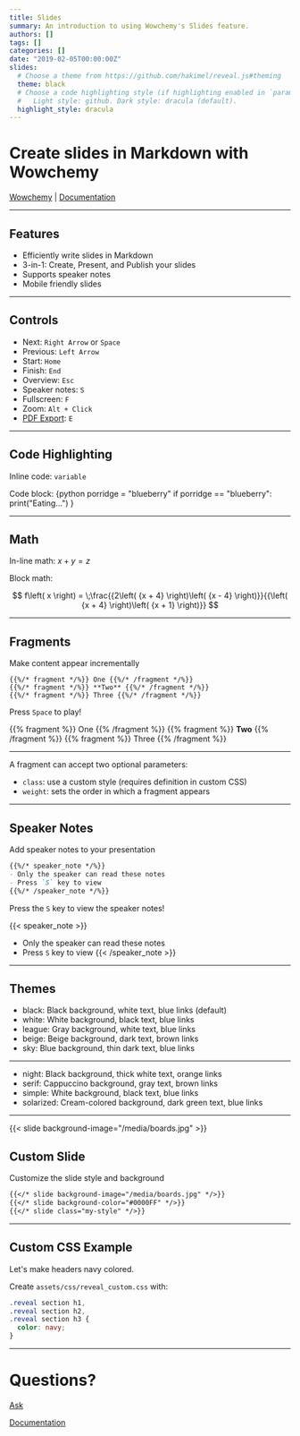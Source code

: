 ```yaml
---
title: Slides
summary: An introduction to using Wowchemy's Slides feature.
authors: []
tags: []
categories: []
date: "2019-02-05T00:00:00Z"
slides:
  # Choose a theme from https://github.com/hakimel/reveal.js#theming
  theme: black
  # Choose a code highlighting style (if highlighting enabled in `params.toml`)
  #   Light style: github. Dark style: dracula (default).
  highlight_style: dracula
---
```


# Create slides in Markdown with Wowchemy

[Wowchemy](https://wowchemy.com/) | [Documentation](https://owchemy.com/docs/managing-content/#create-slides)

---

## Features

- Efficiently write slides in Markdown
- 3-in-1: Create, Present, and Publish your slides
- Supports speaker notes
- Mobile friendly slides

---

## Controls

- Next: `Right Arrow` or `Space`
- Previous: `Left Arrow`
- Start: `Home`
- Finish: `End`
- Overview: `Esc`
- Speaker notes: `S`
- Fullscreen: `F`
- Zoom: `Alt + Click`
- [PDF Export](https://github.com/hakimel/reveal.js#pdf-export): `E`

---

## Code Highlighting

Inline code: `variable`

Code block:
{python
porridge = "blueberry"
if porridge == "blueberry":
    print("Eating...")
}

---

## Math

In-line math: $x + y = z$

Block math:

$$
f\left( x \right) = \;\frac{{2\left( {x + 4} \right)\left( {x - 4} \right)}}{{\left( {x + 4} \right)\left( {x + 1} \right)}}
$$

---

## Fragments

Make content appear incrementally

```
{{%/* fragment */%}} One {{%/* /fragment */%}}
{{%/* fragment */%}} **Two** {{%/* /fragment */%}}
{{%/* fragment */%}} Three {{%/* /fragment */%}}
```

Press `Space` to play!

{{% fragment %}} One {{% /fragment %}}
{{% fragment %}} **Two** {{% /fragment %}}
{{% fragment %}} Three {{% /fragment %}}

---

A fragment can accept two optional parameters:

- `class`: use a custom style (requires definition in custom CSS)
- `weight`: sets the order in which a fragment appears

---

## Speaker Notes

Add speaker notes to your presentation

```markdown
{{%/* speaker_note */%}}
- Only the speaker can read these notes
- Press `S` key to view
{{%/* /speaker_note */%}}
```

Press the `S` key to view the speaker notes!

{{< speaker_note >}}
- Only the speaker can read these notes
- Press `S` key to view
{{< /speaker_note >}}

---

## Themes

- black: Black background, white text, blue links (default)
- white: White background, black text, blue links
- league: Gray background, white text, blue links
- beige: Beige background, dark text, brown links
- sky: Blue background, thin dark text, blue links

---

- night: Black background, thick white text, orange links
- serif: Cappuccino background, gray text, brown links
- simple: White background, black text, blue links
- solarized: Cream-colored background, dark green text, blue links

---

{{< slide background-image="/media/boards.jpg" >}}

## Custom Slide

Customize the slide style and background

```markdown
{{</* slide background-image="/media/boards.jpg" */>}}
{{</* slide background-color="#0000FF" */>}}
{{</* slide class="my-style" */>}}
```

---

## Custom CSS Example

Let's make headers navy colored.

Create `assets/css/reveal_custom.css` with:

```css
.reveal section h1,
.reveal section h2,
.reveal section h3 {
  color: navy;
}
```

---

# Questions?

[Ask](https://github.com/wowchemy/wowchemy-hugo-modules/discussions)

[Documentation](https://wowchemy.com/docs/managing-content/#create-slides)
